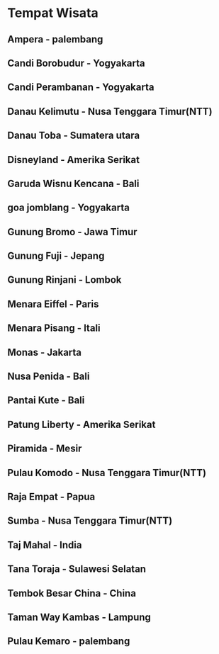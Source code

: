 # Tempat Wisata
## Ampera - palembang
## Candi Borobudur - Yogyakarta
## Candi Perambanan - Yogyakarta 
## Danau Kelimutu -  Nusa Tenggara Timur(NTT)
## Danau Toba - Sumatera utara
## Disneyland - Amerika Serikat
## Garuda Wisnu Kencana - Bali
## goa jomblang - Yogyakarta
## Gunung Bromo - Jawa Timur
## Gunung Fuji - Jepang
## Gunung Rinjani - Lombok
## Menara Eiffel - Paris
## Menara Pisang - Itali
## Monas - Jakarta
## Nusa Penida - Bali
## Pantai Kute - Bali
## Patung Liberty - Amerika Serikat
## Piramida - Mesir
## Pulau Komodo - Nusa Tenggara Timur(NTT)
## Raja Empat - Papua
## Sumba - Nusa Tenggara Timur(NTT)
## Taj Mahal - India
## Tana Toraja - Sulawesi Selatan 
## Tembok Besar China - China
## Taman Way Kambas - Lampung
## Pulau Kemaro - palembang